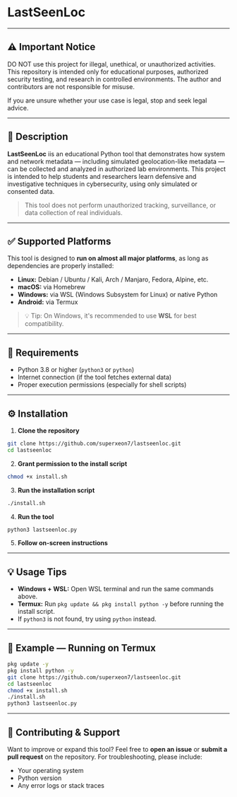 # LastSeenLoc


---

## ⚠️ Important Notice

DO NOT use this project for illegal, unethical, or unauthorized activities.
This repository is intended only for educational purposes, authorized security testing, and research in controlled environments. The author and contributors are not responsible for misuse.

If you are unsure whether your use case is legal, stop and seek legal advice.

---

## 🧭 Description

**LastSeenLoc** iis an educational Python tool that demonstrates how system and network metadata — including simulated geolocation-like metadata — can be collected and analyzed in authorized lab environments.
This project is intended to help students and researchers learn defensive and investigative techniques in cybersecurity, using only simulated or consented data.
> This tool does not perform unauthorized tracking, surveillance, or data collection of real individuals.

---

## ✅ Supported Platforms

This tool is designed to **run on almost all major platforms**, as long as dependencies are properly installed:

* **Linux:** Debian / Ubuntu / Kali, Arch / Manjaro, Fedora, Alpine, etc.
* **macOS:** via Homebrew
* **Windows:** via WSL (Windows Subsystem for Linux) or native Python
* **Android:** via Termux

> 💡 Tip: On Windows, it's recommended to use **WSL** for best compatibility.

---

## 🧰 Requirements

* Python 3.8 or higher (`python3` or `python`)
* Internet connection (if the tool fetches external data)
* Proper execution permissions (especially for shell scripts)

---

## ⚙️ Installation

1. **Clone the repository**

```bash
git clone https://github.com/superxeon7/lastseenloc.git
cd lastseenloc
```

2. **Grant permission to the install script**

```bash
chmod +x install.sh
```

3. **Run the installation script**

```bash
./install.sh
```

4. **Run the tool**

```bash
python3 lastseenloc.py
```

5. **Follow on-screen instructions**

---

## 💡 Usage Tips

* **Windows + WSL:** Open WSL terminal and run the same commands above.
* **Termux:** Run `pkg update && pkg install python -y` before running the install script.
* If `python3` is not found, try using `python` instead.

---

## 📱 Example — Running on Termux

```bash
pkg update -y
pkg install python -y
git clone https://github.com/superxeon7/lastseenloc.git
cd lastseenloc
chmod +x install.sh
./install.sh
python3 lastseenloc.py
```

---

## 🤝 Contributing & Support

Want to improve or expand this tool? Feel free to **open an issue** or **submit a pull request** on the repository. For troubleshooting, please include:

* Your operating system
* Python version
* Any error logs or stack traces


